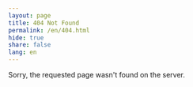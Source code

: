 ```yaml
---
layout: page
title: 404 Not Found
permalink: /en/404.html
hide: true
share: false
lang: en
---
```


Sorry, the requested page wasn't found on the server.
